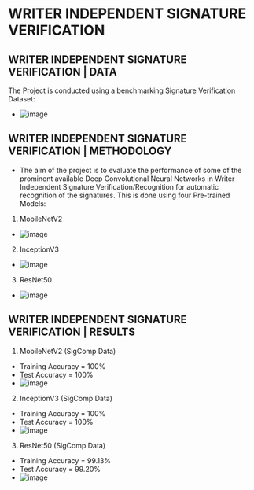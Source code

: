 # WRITER INDEPENDENT SIGNATURE VERIFICATION
## WRITER INDEPENDENT SIGNATURE VERIFICATION | DATA
The Project is conducted using a benchmarking Signature Verification Dataset: 
- ![image](https://user-images.githubusercontent.com/67474818/119025726-072b3c00-b9c2-11eb-9b39-b34854647156.png)
## WRITER INDEPENDENT SIGNATURE VERIFICATION | METHODOLOGY
- The aim of the project is to evaluate the performance of some of the prominent available Deep Convolutional Neural Networks in Writer Independent Signature Verification/Recognition for automatic recognition of the signatures. This is done using four Pre-trained Models: 
1. MobileNetV2
- ![image](https://user-images.githubusercontent.com/67474818/118992634-709b5280-b9a2-11eb-9fe3-4c0fa588628e.png)
2. InceptionV3
- ![image](https://user-images.githubusercontent.com/67474818/118996950-e7861a80-b9a5-11eb-9bc3-a5bf7d9e16b8.png)
3. ResNet50
- ![image](https://user-images.githubusercontent.com/67474818/118994410-eeac2900-b9a3-11eb-808c-50293860f640.png)
## WRITER INDEPENDENT SIGNATURE VERIFICATION | RESULTS
1. MobileNetV2 (SigComp Data)
- Training Accuracy = 100%
- Test Accuracy = 100%
- ![image](https://user-images.githubusercontent.com/67474818/119028275-e57f8400-b9c4-11eb-95c4-08a7302da1d7.png)
2. InceptionV3 (SigComp Data)
- Training Accuracy = 100%
- Test Accuracy = 100%
- ![image](https://user-images.githubusercontent.com/67474818/119028715-69397080-b9c5-11eb-8373-27c7b6c66c0a.png)
3. ResNet50 (SigComp Data)
- Training Accuracy = 99.13%
- Test Accuracy = 99.20%
- ![image](https://user-images.githubusercontent.com/67474818/119029076-d0efbb80-b9c5-11eb-949a-d827eec3c2cb.png)








